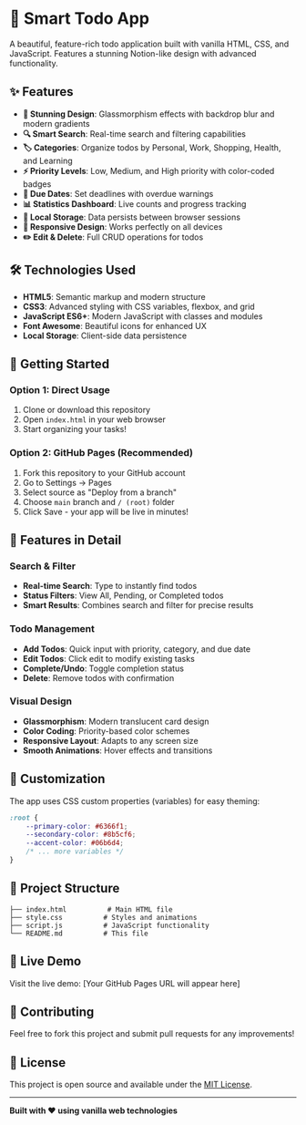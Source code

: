 # 🚀 Smart Todo App

A beautiful, feature-rich todo application built with vanilla HTML, CSS, and JavaScript. Features a stunning Notion-like design with advanced functionality.

## ✨ Features

- **🎨 Stunning Design**: Glassmorphism effects with backdrop blur and modern gradients
- **🔍 Smart Search**: Real-time search and filtering capabilities
- **🏷️ Categories**: Organize todos by Personal, Work, Shopping, Health, and Learning
- **⚡ Priority Levels**: Low, Medium, and High priority with color-coded badges
- **📅 Due Dates**: Set deadlines with overdue warnings
- **📊 Statistics Dashboard**: Live counts and progress tracking
- **💾 Local Storage**: Data persists between browser sessions
- **📱 Responsive Design**: Works perfectly on all devices
- **✏️ Edit & Delete**: Full CRUD operations for todos

## 🛠️ Technologies Used

- **HTML5**: Semantic markup and modern structure
- **CSS3**: Advanced styling with CSS variables, flexbox, and grid
- **JavaScript ES6+**: Modern JavaScript with classes and modules
- **Font Awesome**: Beautiful icons for enhanced UX
- **Local Storage**: Client-side data persistence

## 🚀 Getting Started

### Option 1: Direct Usage
1. Clone or download this repository
2. Open `index.html` in your web browser
3. Start organizing your tasks!

### Option 2: GitHub Pages (Recommended)
1. Fork this repository to your GitHub account
2. Go to Settings → Pages
3. Select source as "Deploy from a branch"
4. Choose `main` branch and `/ (root)` folder
5. Click Save - your app will be live in minutes!

## 📱 Features in Detail

### Search & Filter
- **Real-time Search**: Type to instantly find todos
- **Status Filters**: View All, Pending, or Completed todos
- **Smart Results**: Combines search and filter for precise results

### Todo Management
- **Add Todos**: Quick input with priority, category, and due date
- **Edit Todos**: Click edit to modify existing tasks
- **Complete/Undo**: Toggle completion status
- **Delete**: Remove todos with confirmation

### Visual Design
- **Glassmorphism**: Modern translucent card design
- **Color Coding**: Priority-based color schemes
- **Responsive Layout**: Adapts to any screen size
- **Smooth Animations**: Hover effects and transitions

## 🎨 Customization

The app uses CSS custom properties (variables) for easy theming:

```css
:root {
    --primary-color: #6366f1;
    --secondary-color: #8b5cf6;
    --accent-color: #06b6d4;
    /* ... more variables */
}
```

## 📁 Project Structure

```
├── index.html          # Main HTML file
├── style.css          # Styles and animations
├── script.js          # JavaScript functionality
└── README.md          # This file
```

## 🌟 Live Demo

Visit the live demo: [Your GitHub Pages URL will appear here]

## 🤝 Contributing

Feel free to fork this project and submit pull requests for any improvements!

## 📄 License

This project is open source and available under the [MIT License](LICENSE).

---

**Built with ❤️ using vanilla web technologies**
